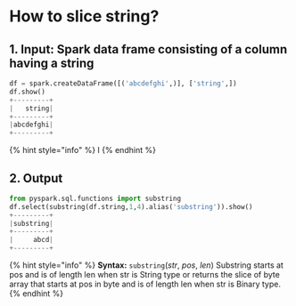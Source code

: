 # How to slice  string?

## 1.  Input:  Spark data frame consisting of a column having a string

```python
df = spark.createDataFrame([('abcdefghi',)], ['string',])
df.show()
+---------+
|   string|
+---------+
|abcdefghi|
+---------+
```

{% hint style="info" %}
I
{% endhint %}

## 2.  Output

```python
from pyspark.sql.functions import substring
df.select(substring(df.string,1,4).alias('substring')).show()
+---------+
|substring|
+---------+
|     abcd|
+---------+
```

{% hint style="info" %}
**Syntax:**    `substring`\(_str_, _pos_, _len_\)                                                                                                                 Substring starts at pos and is of length len when str is String type or returns the slice of byte array that starts at pos in byte and is of length len when str is Binary type.             
{% endhint %}

